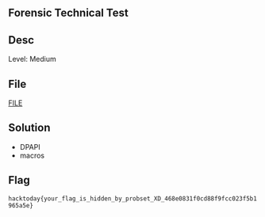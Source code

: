 ## Forensic Technical Test

## Desc
Level: Medium



## File

[FILE](https://mega.nz/file/DJRBQTbS#Pw5xevNl1vj1TWxhO0W8aKa4JxM3GhGlbTzz6GyaBbk)


## Solution
- DPAPI
- macros

## Flag
`hacktoday{your_flag_is_hidden_by_probset_XD_468e0831f0cd88f9fcc023f5b1965a5e}`
